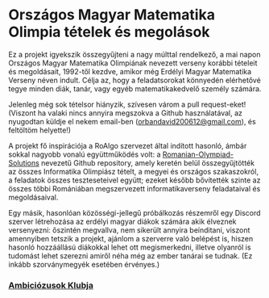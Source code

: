 # Országos Magyar Matematika Olimpia tételek és megolások

Ez a projekt igyekszik összegyűjteni a nagy múlttal rendelkező, a mai napon Országos Magyar Matematika Olimpiának nevezett verseny korábbi tételeit és megoldásait, 1992-től kezdve, amikor még Erdélyi Magyar Matematika Verseny néven indult. Célja az, hogy a feladatsorokat könnyedén elérhetővé tegye minden diák, tanár, vagy egyéb matematikakedvelő személy számára. 

Jelenleg még sok tételsor hiányzik, szívesen várom a pull request-eket! (Viszont ha valaki nincs annyira megszokva a Github használatával, az nyugodtan küldje el nekem email-ben (orbandavid200612@gmail.com), és feltöltöm helyette!)

A projekt fő inspirációja a RoAlgo szervezet által indított hasonló, ámbár sokkal nagyobb vonalú együttműködés volt: a [Romanian-Olympiad-Solutions](https://github.com/roalgo-discord/Romanian-Olympiad-Solutions/tree/main) nevezetű Github repository, amely keretén belül összegyűjtötték az összes Informatika Olimpiász tételt, a megyei és országos szakaszokról, a feladatok összes teszteseteivel együtt; ezeket később bővítették szinte az összes többi Romániában megszervezett informatikaverseny feladataival és megoldásaival.

Egy másik, hasonlóan közösségi-jellegű próbálkozás részemről egy Discord szerver létrehozása az erdélyi magyar diákok számára akik élveznek versenyezni: őszintén megvallva, nem sikerült annyira beínditani, viszont amennyiben tetszik a projekt, ajánlom a szerverre való belépést is, hiszen hasonló hozzáállású diákokkal lehet ott megismerkedni, illetve olyanról is tudomást lehet szerezni amiről néha még az ember tanárai se tudnak. (Ez inkább szorványmegyék esetében érvényes.)

### [Ambiciózusok Klubja](https://discord.gg/uJJgJG4ASZ)
